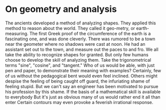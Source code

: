 # On geometry and analysis
The ancients developed a method of analyzing shapes.
They applied this method to reason about the world.
They called it geo-metry, or earth-measuring.
The first Greek proof of the circumference of the earth is a fascinating one, and was done cleverly.
There was rumored to be a town near the geometer where no shadows were cast at noon.
He had an assistant set out to the town, and measure out the paces to and fro.
We all take the ability to recognize shapes for granted.
But only few humans choose to develop the skill of analyzing them.
Take the trigonometrical terms "sine", "cosine", and "tangent."
Who of us would be able, with just pen and paper, to demonstrate their meaning with examples?
Certainly, few of us without the pedagogical bent would even feel inclined.
Others might despise the feeling of being caught off guard, the infuriating shame of feeling stupid.
But we can't say an engineer has been motivated to pursue his profession by this shame.
If the basis of a mathematical skill is available to everybody
But it's just as obvious many of us would rather end it all than enter 
Certain contours may even provoke a feverish irrational response.
